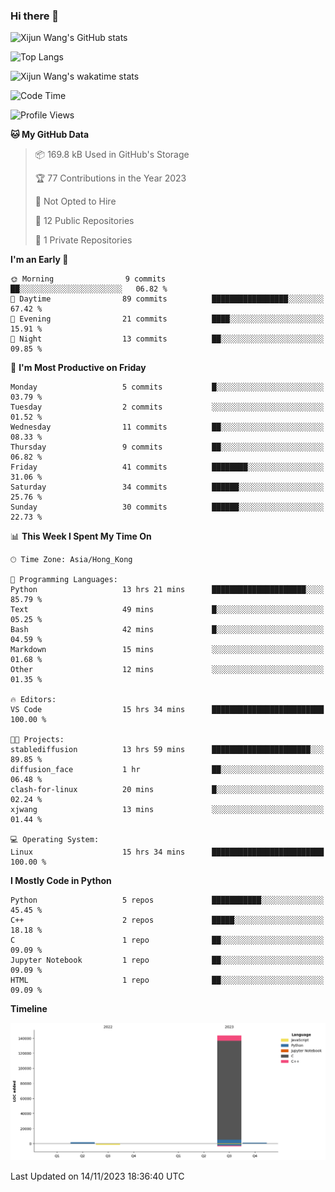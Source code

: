 ### Hi there 👋

![Xijun Wang's GitHub stats](https://github-readme-stats.vercel.app/api?username=kopper-xdu&show_icons=true&bg_color=00000000)

![Top Langs](https://github-readme-stats.vercel.app/api/top-langs/?username=kopper-xdu&size_weight=0.5&count_weight=0.5&exclude_repo=homepage,kopper-xdu.github.io&layout=compact)


![Xijun Wang's wakatime stats](https://github-readme-stats.vercel.app/api/wakatime?username=kopper)

<!--START_SECTION:waka-->
![Code Time](http://img.shields.io/badge/Code%20Time-136%20hrs%2031%20mins-blue)

![Profile Views](http://img.shields.io/badge/Profile%20Views-0-blue)

**🐱 My GitHub Data** 

> 📦 169.8 kB Used in GitHub's Storage 
 > 
> 🏆 77 Contributions in the Year 2023
 > 
> 🚫 Not Opted to Hire
 > 
> 📜 12 Public Repositories 
 > 
> 🔑 1 Private Repositories 
 > 
**I'm an Early 🐤** 

```text
🌞 Morning                9 commits           ██░░░░░░░░░░░░░░░░░░░░░░░   06.82 % 
🌆 Daytime                89 commits          █████████████████░░░░░░░░   67.42 % 
🌃 Evening                21 commits          ████░░░░░░░░░░░░░░░░░░░░░   15.91 % 
🌙 Night                  13 commits          ██░░░░░░░░░░░░░░░░░░░░░░░   09.85 % 
```
📅 **I'm Most Productive on Friday** 

```text
Monday                   5 commits           █░░░░░░░░░░░░░░░░░░░░░░░░   03.79 % 
Tuesday                  2 commits           ░░░░░░░░░░░░░░░░░░░░░░░░░   01.52 % 
Wednesday                11 commits          ██░░░░░░░░░░░░░░░░░░░░░░░   08.33 % 
Thursday                 9 commits           ██░░░░░░░░░░░░░░░░░░░░░░░   06.82 % 
Friday                   41 commits          ████████░░░░░░░░░░░░░░░░░   31.06 % 
Saturday                 34 commits          ██████░░░░░░░░░░░░░░░░░░░   25.76 % 
Sunday                   30 commits          ██████░░░░░░░░░░░░░░░░░░░   22.73 % 
```


📊 **This Week I Spent My Time On** 

```text
🕑︎ Time Zone: Asia/Hong_Kong

💬 Programming Languages: 
Python                   13 hrs 21 mins      █████████████████████░░░░   85.79 % 
Text                     49 mins             █░░░░░░░░░░░░░░░░░░░░░░░░   05.25 % 
Bash                     42 mins             █░░░░░░░░░░░░░░░░░░░░░░░░   04.59 % 
Markdown                 15 mins             ░░░░░░░░░░░░░░░░░░░░░░░░░   01.68 % 
Other                    12 mins             ░░░░░░░░░░░░░░░░░░░░░░░░░   01.35 % 

🔥 Editors: 
VS Code                  15 hrs 34 mins      █████████████████████████   100.00 % 

🐱‍💻 Projects: 
stablediffusion          13 hrs 59 mins      ██████████████████████░░░   89.85 % 
diffusion_face           1 hr                ██░░░░░░░░░░░░░░░░░░░░░░░   06.48 % 
clash-for-linux          20 mins             █░░░░░░░░░░░░░░░░░░░░░░░░   02.24 % 
xjwang                   13 mins             ░░░░░░░░░░░░░░░░░░░░░░░░░   01.44 % 

💻 Operating System: 
Linux                    15 hrs 34 mins      █████████████████████████   100.00 % 
```

**I Mostly Code in Python** 

```text
Python                   5 repos             ███████████░░░░░░░░░░░░░░   45.45 % 
C++                      2 repos             █████░░░░░░░░░░░░░░░░░░░░   18.18 % 
C                        1 repo              ██░░░░░░░░░░░░░░░░░░░░░░░   09.09 % 
Jupyter Notebook         1 repo              ██░░░░░░░░░░░░░░░░░░░░░░░   09.09 % 
HTML                     1 repo              ██░░░░░░░░░░░░░░░░░░░░░░░   09.09 % 
```



**Timeline**

![Lines of Code chart](https://raw.githubusercontent.com/kopper-xdu/kopper-xdu/main/assets/bar_graph.png)


 Last Updated on 14/11/2023 18:36:40 UTC
<!--END_SECTION:waka-->

<!--
**kopper-xdu/kopper-xdu** is a ✨ _special_ ✨ repository because its `README.md` (this file) appears on your GitHub profile.

Here are some ideas to get you started:

- 🔭 I’m currently working on ...
- 🌱 I’m currently learning ...
- 👯 I’m looking to collaborate on ...
- 🤔 I’m looking for help with ...
- 💬 Ask me about ...
- 📫 How to reach me: ...
- 😄 Pronouns: ...
- ⚡ Fun fact: ...
-->
